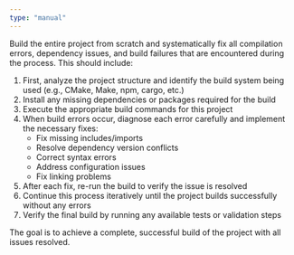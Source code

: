 ```yaml
---
type: "manual"
---
```


Build the entire project from scratch and systematically fix all compilation errors, dependency issues, and build failures that are encountered during the process. This should include:

1. First, analyze the project structure and identify the build system being used (e.g., CMake, Make, npm, cargo, etc.)
2. Install any missing dependencies or packages required for the build
3. Execute the appropriate build commands for this project
4. When build errors occur, diagnose each error carefully and implement the necessary fixes:
   - Fix missing includes/imports
   - Resolve dependency version conflicts
   - Correct syntax errors
   - Address configuration issues
   - Fix linking problems
5. After each fix, re-run the build to verify the issue is resolved
6. Continue this process iteratively until the project builds successfully without any errors
7. Verify the final build by running any available tests or validation steps

The goal is to achieve a complete, successful build of the project with all issues resolved.
